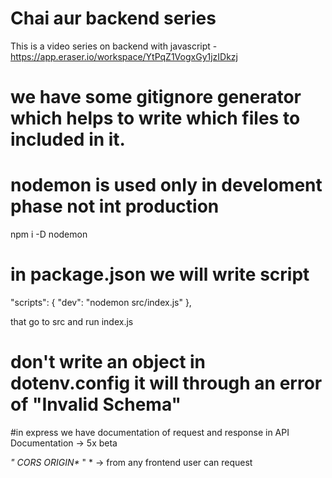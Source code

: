 # Chai aur backend series

This is a video series on backend with javascript -
https://app.eraser.io/workspace/YtPqZ1VogxGy1jzIDkzj

# we have some gitignore generator which helps to write which files to included in it.

# nodemon is used only in develoment phase not int production

npm i -D nodemon

# in package.json we will write script

"scripts": {
"dev": "nodemon src/index.js"
},

that go to src and run index.js

# don't write an object in dotenv.config it will through an error of "Invalid Schema"

#in express we have documentation of request and response in API Documentation -> 5x beta

_" CORS ORIGIN\*_ " \* -> from any frontend user can request
